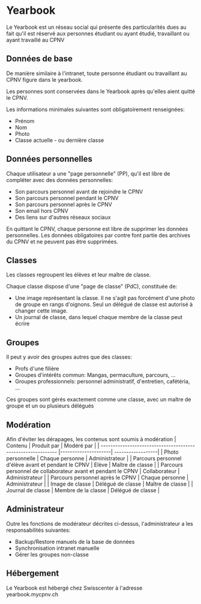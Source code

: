 # Yearbook

Le Yearbook est un réseau social qui présente des particularités dues au fait qu'il est réservé aux personnes étudiant ou ayant étudié, travaillant ou ayant travaillé au CPNV

## Données de base

De manière similaire à l'intranet, toute personne étudiant ou travaillant au CPNV figure dans le yearbook. 

Les personnes sont conservées dans le Yearbook après qu'elles aient quitté le CPNV.

Les informations minimales suivantes sont obligatoirement renseignées:

- Prénom
- Nom
- Photo
- Classe actuelle - ou dernière classe

## Données personnelles

Chaque utilisateur a une "page personnelle" (PP), qu'il est libre de compléter avec des données personnelles:

- Son parcours personnel avant de rejoindre le CPNV
- Son parcours personnel pendant le CPNV
- Son parcours personnel après le CPNV
- Son email hors CPNV
- Des liens sur d'autres réseaux sociaux

En quittant le CPNV, chaque personne est libre de supprimer les données personnelles. 
Les données obligatoires par contre font partie des archives du CPNV et ne peuvent pas être supprimées.

## Classes

Les classes regroupent les élèves et leur maître de classe.

Chaque classe dispose d'une "page de classe" (PdC), constituée de:

- Une image représentant la classe. Il ne s'agit pas forcément d'une photo de groupe en rangs d'oignons. Seul un délégué de classe est autorisé à changer cette image.
- Un journal de classe, dans lequel chaque membre de la classe peut écrire

## Groupes

Il peut y avoir des groupes autres que des classes:

- Profs d'une filière
- Groupes d'intérêts commun: Mangas, permaculture, parcours, ...
- Groupes professionnels: personnel administratif, d'entretien, cafétéria, ...

Ces groupes sont gérés exactement comme une classe, avec un maître de groupe et un ou plusieurs délégués

## Modération

Afin d'éviter les dérapages, les contenus sont soumis à modération
| Contenu                                                      | Produit par         | Modéré par        |
| ------------------------------------------------------------ |---------------------| ------------------|
| Photo personnelle                                            | Chaque personne     | Administrateur    |
| Parcours personnel d'élève avant et pendant le CPNV          | Elève               | Maître de classe  |
| Parcours personnel de collaborateur avant et pendant le CPNV | Collaborateur       | Administrateur    |
| Parcours personnel après le CPNV                             | Chaque personne     | Administrateur    |
| Image de classe                                              | Délégué de classe   | Maître de classe  | 
| Journal de classe                                            | Membre de la classe | Délégué de classe | 

## Administrateur

Outre les fonctions de modérateur décrites ci-dessus, l'administrateur a les responsabilités suivantes:

- Backup/Restore manuels de la base de données
- Synchronisation intranet manuelle
- Gérer les groupes non-classe

## Hébergement

Le Yearbook est hébergé chez Swisscenter à l'adresse yearbook.mycpnv.ch 

